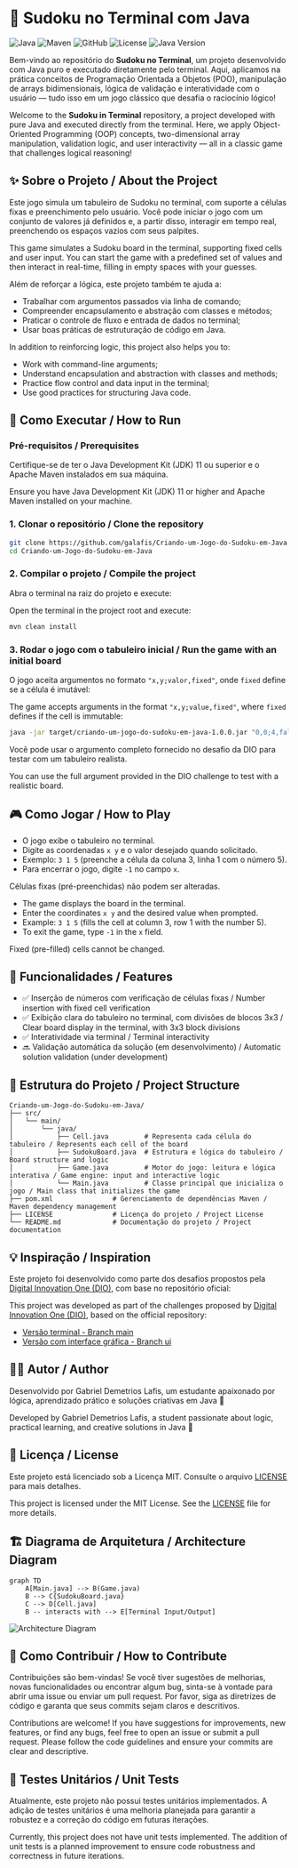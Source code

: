 # 🧩 Sudoku no Terminal com Java

![Java](https://img.shields.io/badge/Java-ED8B00?style=for-the-badge&logo=java&logoColor=white)
![Maven](https://img.shields.io/badge/Maven-C71A36?style=for-the-badge&logo=apache-maven&logoColor=white)
![GitHub](https://img.shields.io/badge/GitHub-100000?style=for-the-badge&logo=github&logoColor=white)
![License](https://img.shields.io/badge/License-MIT-yellow.svg)
![Java Version](https://img.shields.io/badge/Java-11-orange?style=for-the-badge&logo=openjdk&logoColor=white)

Bem-vindo ao repositório do **Sudoku no Terminal**, um projeto desenvolvido com Java puro e executado diretamente pelo terminal. Aqui, aplicamos na prática conceitos de Programação Orientada a Objetos (POO), manipulação de arrays bidimensionais, lógica de validação e interatividade com o usuário — tudo isso em um jogo clássico que desafia o raciocínio lógico!

Welcome to the **Sudoku in Terminal** repository, a project developed with pure Java and executed directly from the terminal. Here, we apply Object-Oriented Programming (OOP) concepts, two-dimensional array manipulation, validation logic, and user interactivity — all in a classic game that challenges logical reasoning!

## ✨ Sobre o Projeto / About the Project

Este jogo simula um tabuleiro de Sudoku no terminal, com suporte a células fixas e preenchimento pelo usuário. Você pode iniciar o jogo com um conjunto de valores já definidos e, a partir disso, interagir em tempo real, preenchendo os espaços vazios com seus palpites.

This game simulates a Sudoku board in the terminal, supporting fixed cells and user input. You can start the game with a predefined set of values and then interact in real-time, filling in empty spaces with your guesses.

Além de reforçar a lógica, este projeto também te ajuda a:

*   Trabalhar com argumentos passados via linha de comando;
*   Compreender encapsulamento e abstração com classes e métodos;
*   Praticar o controle de fluxo e entrada de dados no terminal;
*   Usar boas práticas de estruturação de código em Java.

In addition to reinforcing logic, this project also helps you to:

*   Work with command-line arguments;
*   Understand encapsulation and abstraction with classes and methods;
*   Practice flow control and data input in the terminal;
*   Use good practices for structuring Java code.

## 🚀 Como Executar / How to Run

### Pré-requisitos / Prerequisites

Certifique-se de ter o Java Development Kit (JDK) 11 ou superior e o Apache Maven instalados em sua máquina.

Ensure you have Java Development Kit (JDK) 11 or higher and Apache Maven installed on your machine.

### 1. Clonar o repositório / Clone the repository

```bash
git clone https://github.com/galafis/Criando-um-Jogo-do-Sudoku-em-Java.git
cd Criando-um-Jogo-do-Sudoku-em-Java
```

### 2. Compilar o projeto / Compile the project

Abra o terminal na raiz do projeto e execute:

Open the terminal in the project root and execute:

```bash
mvn clean install
```

### 3. Rodar o jogo com o tabuleiro inicial / Run the game with an initial board

O jogo aceita argumentos no formato `"x,y;valor,fixed"`, onde `fixed` define se a célula é imutável:

The game accepts arguments in the format `"x,y;value,fixed"`, where `fixed` defines if the cell is immutable:

```bash
java -jar target/criando-um-jogo-do-sudoku-em-java-1.0.0.jar "0,0;4,false" "1,0;7,false" "2,0;9,true"
```

Você pode usar o argumento completo fornecido no desafio da DIO para testar com um tabuleiro realista.

You can use the full argument provided in the DIO challenge to test with a realistic board.

## 🎮 Como Jogar / How to Play

*   O jogo exibe o tabuleiro no terminal.
*   Digite as coordenadas `x y` e o valor desejado quando solicitado.
*   Exemplo: `3 1 5` (preenche a célula da coluna 3, linha 1 com o número 5).
*   Para encerrar o jogo, digite `-1` no campo `x`.

Células fixas (pré-preenchidas) não podem ser alteradas.

*   The game displays the board in the terminal.
*   Enter the coordinates `x y` and the desired value when prompted.
*   Example: `3 1 5` (fills the cell at column 3, row 1 with the number 5).
*   To exit the game, type `-1` in the `x` field.

Fixed (pre-filled) cells cannot be changed.

## 🧠 Funcionalidades / Features

*   ✅ Inserção de números com verificação de células fixas / Number insertion with fixed cell verification
*   ✅ Exibição clara do tabuleiro no terminal, com divisões de blocos 3x3 / Clear board display in the terminal, with 3x3 block divisions
*   ✅ Interatividade via terminal / Terminal interactivity
*   🔜 Validação automática da solução (em desenvolvimento) / Automatic solution validation (under development)

## 📁 Estrutura do Projeto / Project Structure

```
Criando-um-Jogo-do-Sudoku-em-Java/
├── src/
│   └── main/
│       └── java/
│           ├── Cell.java         # Representa cada célula do tabuleiro / Represents each cell of the board
│           ├── SudokuBoard.java  # Estrutura e lógica do tabuleiro / Board structure and logic
│           ├── Game.java         # Motor do jogo: leitura e lógica interativa / Game engine: input and interactive logic
│           └── Main.java         # Classe principal que inicializa o jogo / Main class that initializes the game
├── pom.xml               # Gerenciamento de dependências Maven / Maven dependency management
├── LICENSE               # Licença do projeto / Project License
└── README.md             # Documentação do projeto / Project documentation
```

## 💡 Inspiração / Inspiration

Este projeto foi desenvolvido como parte dos desafios propostos pela [Digital Innovation One (DIO)](https://web.dio.me), com base no repositório oficial:

This project was developed as part of the challenges proposed by [Digital Innovation One (DIO)](https://web.dio.me), based on the official repository:

*   [Versão terminal - Branch main](https://github.com/digitalinnovationone/sudoku)
*   [Versão com interface gráfica - Branch ui](https://github.com/digitalinnovationone/sudoku/tree/ui)

## 🧑‍💻 Autor / Author

Desenvolvido por Gabriel Demetrios Lafis, um estudante apaixonado por lógica, aprendizado prático e soluções criativas em Java 🚀

Developed by Gabriel Demetrios Lafis, a student passionate about logic, practical learning, and creative solutions in Java 🚀

## 📄 Licença / License

Este projeto está licenciado sob a Licença MIT. Consulte o arquivo [LICENSE](LICENSE) para mais detalhes.

This project is licensed under the MIT License. See the [LICENSE](LICENSE) file for more details.

## 🏗️ Diagrama de Arquitetura / Architecture Diagram

```mermaid
graph TD
    A[Main.java] --> B(Game.java)
    B --> C{SudokuBoard.java}
    C --> D[Cell.java]
    B -- interacts with --> E[Terminal Input/Output]
```

![Architecture Diagram](architecture_diagram.png)


## 🤝 Como Contribuir / How to Contribute

Contribuições são bem-vindas! Se você tiver sugestões de melhorias, novas funcionalidades ou encontrar algum bug, sinta-se à vontade para abrir uma issue ou enviar um pull request. Por favor, siga as diretrizes de código e garanta que seus commits sejam claros e descritivos.

Contributions are welcome! If you have suggestions for improvements, new features, or find any bugs, feel free to open an issue or submit a pull request. Please follow the code guidelines and ensure your commits are clear and descriptive.

## 🧪 Testes Unitários / Unit Tests

Atualmente, este projeto não possui testes unitários implementados. A adição de testes unitários é uma melhoria planejada para garantir a robustez e a correção do código em futuras iterações.

Currently, this project does not have unit tests implemented. The addition of unit tests is a planned improvement to ensure code robustness and correctness in future iterations.

